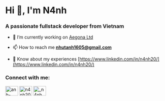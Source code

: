 <h1>Hi 👋, I'm N4nh</h1>
<h3>A passionate fullstack developer from Vietnam</h3>

- 🔭 I’m currently working on [Aegona Ltd](https://aegona.vn/)

- 📫 How to reach me **nhutanh1605@gmail.com**

- 📄 Know about my experiences [https://www.linkedin.com/in/n4nh20/](https://www.linkedin.com/in/n4nh20/)

<h3 align="left">Connect with me:</h3>
<p align="left">
<a href="https://www.linkedin.com/in/n4nh20" target="blank"><img align="center" src="https://raw.githubusercontent.com/rahuldkjain/github-profile-readme-generator/master/src/images/icons/Social/linked-in-alt.svg" alt="anh-tran-nhut-621215319" height="30" width="40" /></a>
<a href="https://fb.com/n4nh20" target="blank"><img align="center" src="https://raw.githubusercontent.com/rahuldkjain/github-profile-readme-generator/master/src/images/icons/Social/facebook.svg" alt="n4nh20" height="30" width="40" /></a>
<a href="https://instagram.com/_n4nh" target="blank"><img align="center" src="https://raw.githubusercontent.com/rahuldkjain/github-profile-readme-generator/master/src/images/icons/Social/instagram.svg" alt="_n4nh" height="30" width="40" /></a>
</p>


